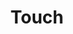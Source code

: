 ---
layout: home
title: Touch
titleTemplate: :title - Touch
hero:
  name: TalexTouch
  text: 触碰无边界
  tagline: 一款触手可及的全应用
  image:
    src: logo.png
    alt: TalexTouch
  actions:
    - theme: brand
      text: 开始
      link: /guide
    - theme: alt
      text: 在 GitHub 上查看
      link: https://github.com/talex-touch/talex-touch
features:
  - icon: 💡
    title: 多聚百宝盒
    details: 融合了百家精华，集成了众多实用工具和功能，让你事半功倍。集百家之长的工具箱不仅可以帮助你完成日常办公和学习任务，还可以提高你的效率和工作流程的整体效益。
  - icon: 📦
    title: 插件拟态化
    details: 基于独创的 E-TOS 技术，将各个插件独立封装，提供更加灵活、精简的插件选择和定制化。你可以根据自己的需要选择并自定义安装，让工具箱变得更加轻便和高效。
  - icon: 🛠️
    title: 极致魔改度
    details: 提供默认可用配置和完美自定义化配置项，满足个性化需求。你可以根据自己的需要选择并自定义安装，让工具箱变得更加轻便和高效。
  - icon: 📚
    title: 丰富的文档
    details: 提供详细的文档和示例，让你轻松上手，深入理解各个工具和功能的使用方法和技巧。这些文档不仅包括工具箱的基本使用方法，还提供了各种高级技巧和操作方法，让你能够更好地利用这个工具箱。
  - icon: 🔷
    title: 应用全可能
    details: 融合各种实用工具和功能，让你的桌面变得更加智能、高效和便捷，助力你的日常工作和生活。不论你是需要完成学术研究还是完成日常工作，这个工具箱都可以帮助你更加轻松和高效地完成任务。
  - icon: 🌀
    title: 姿态多样性
    details: 提供多种插件功能和定制化选项，让你根据自己的喜好和需求，选择和定制你想要的插件，让你的桌面更加个性化、有趣。你可以根据自己的喜好选择不同的插件，让工具箱更好地适应你的需求。
---